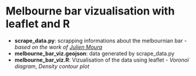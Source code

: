 # Melbourne bar vizualisation with leaflet and R


* **scrape_data.py**: scrapping informations about the melbournian bar - *based on the work of [Julien Moura](https://github.com/Guts/Paris-Beer-Week/blob/master/data/raw_data/getOpenBeerMap.py)* 
* **melbourne_bar_viz.geojson**: data generated by scrape_data.py
* **melbourne_bar_viz.R**: Vizualisation of the data using leaflet - *Voronoï diagram*, *Density contour plot*
